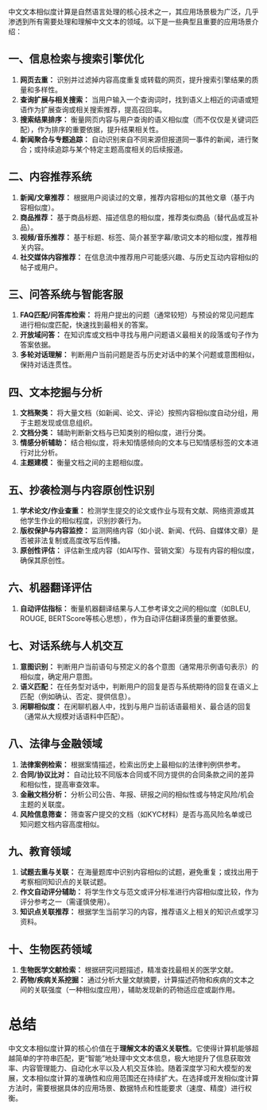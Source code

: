 中文文本相似度计算是自然语言处理的核心技术之一，其应用场景极为广泛，几乎渗透到所有需要处理和理解中文文本的领域。以下是一些典型且重要的应用场景介绍：

## 一、信息检索与搜索引擎优化

1.  **网页去重：** 识别并过滤掉内容高度重复或转载的网页，提升搜索引擎结果的质量和多样性。
2.  **查询扩展与相关搜索：** 当用户输入一个查询词时，找到语义上相近的词语或短语作为扩展查询或相关搜索推荐，提高召回率。
3.  **搜索结果排序：** 衡量网页内容与用户查询的语义相似度（而不仅仅是关键词匹配），作为排序的重要依据，提升结果相关性。
4.  **新闻聚合与专题追踪：** 自动识别来自不同来源但报道同一事件的新闻，进行聚合；或持续追踪与某个特定主题高度相关的后续报道。

## 二、内容推荐系统

1.  **新闻/文章推荐：** 根据用户阅读过的文章，推荐内容相似的其他文章（基于内容相似度）。
2.  **商品推荐：** 基于商品标题、描述信息的相似度，推荐类似商品（替代品或互补品）。
3.  **视频/音乐推荐：** 基于标题、标签、简介甚至字幕/歌词文本的相似度，推荐相关内容。
4.  **社交媒体内容推荐：** 在信息流中推荐用户可能感兴趣、与历史互动内容相似的帖子或用户。

## 三、问答系统与智能客服

1.  **FAQ匹配/问答库检索：** 将用户提出的问题（通常较短）与预设的常见问题库进行相似度匹配，快速找到最相关的答案。
2.  **开放域问答：** 在知识库或文档中寻找与用户问题语义最相关的段落或句子作为答案依据。
3.  **多轮对话理解：** 判断用户当前问题是否与历史对话中的某个问题或意图相似，保持对话连贯性。

## 四、文本挖掘与分析

1.  **文档聚类：** 将大量文档（如新闻、论文、评论）按照内容相似度自动分组，用于主题发现或信息组织。
2.  **文档分类：** 辅助判断新文档与已知类别的相似度，进行分类。
3.  **情感分析辅助：** 结合相似度，将未知情感倾向的文本与已知情感标签的文本进行对比分析。
4.  **主题建模：** 衡量文档之间的主题相似度。

## 五、抄袭检测与内容原创性识别

1.  **学术论文/作业查重：** 检测学生提交的论文或作业与现有文献、网络资源或其他学生作业的相似程度，识别抄袭行为。
2.  **版权保护与内容监控：** 监测网络内容（如小说、新闻、代码、自媒体文章）是否被非法复制或高度改写后传播。
3.  **原创性评估：** 评估新生成内容（如AI写作、营销文案）与现有内容的相似度，确保其原创性。

## 六、机器翻译评估

1.  **自动评估指标：** 衡量机器翻译结果与人工参考译文之间的相似度（如BLEU, ROUGE, BERTScore等核心思想），作为自动评估翻译质量的重要依据。

## 七、对话系统与人机交互

1.  **意图识别：** 判断用户当前语句与预定义的各个意图（通常用示例语句表示）的相似度，确定用户意图。
2.  **语义匹配：** 在任务型对话中，判断用户的回复是否与系统期待的回复在语义上匹配（例如确认、否定、提供信息）。
3.  **闲聊相似度：** 在闲聊机器人中，找到与用户当前话语最相关、最合适的回复（通常从大规模对话语料中匹配）。

## 八、法律与金融领域

1.  **法律案例检索：** 根据案情描述，检索出历史上最相似的法律判例供参考。
2.  **合同/协议比对：** 自动比较不同版本合同或不同方提供的合同条款之间的差异和相似性，提高审查效率。
3.  **金融文档分析：** 分析公司公告、年报、研报之间的相似性或与特定风险/机会主题的关联度。
4.  **风险信息筛查：** 筛查客户提交的文档（如KYC材料）是否与高风险名单或已知问题文档内容高度相似。

## 九、教育领域

1.  **试题去重与关联：** 在海量题库中识别内容相似的试题，避免重复；或找出用于考察相同知识点的关联试题。
2.  **作文自动评分辅助：** 将学生作文与范文或评分标准进行内容相似度比较，作为评分参考之一（需谨慎使用）。
3.  **知识点关联推荐：** 根据学生当前学习的内容，推荐语义上相关的知识点或学习资料。

## 十、生物医药领域

1.  **生物医学文献检索：** 根据研究问题描述，精准查找最相关的医学文献。
2.  **药物/疾病关系挖掘：** 通过分析大量文献摘要，计算描述药物和疾病的文本之间的关联强度（一种相似度应用），辅助发现新的药物适应症或副作用。

# 总结

中文文本相似度计算的核心价值在于**理解文本的语义关联性**。它使得计算机能够超越简单的字符串匹配，更“智能”地处理中文文本信息，极大地提升了信息获取效率、内容管理能力、自动化水平以及人机交互体验。随着深度学习和大模型的发展，文本相似度计算的准确性和应用范围还在持续扩大。在选择或开发相似度计算方法时，需要根据具体的应用场景、数据特点和性能要求（速度、精度）进行权衡。

